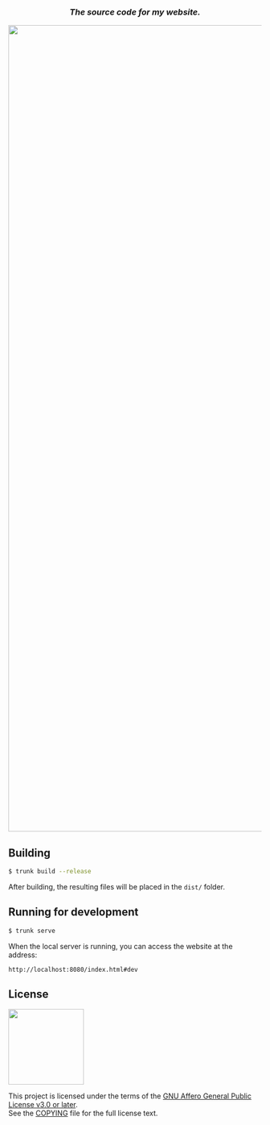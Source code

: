<div align="center">
  
### *The source code for my website.*

<img width="1600" src="https://github.com/user-attachments/assets/c56b8f2b-7b0a-4a41-8c23-634ab250c0d8">

</div>

## Building

```bash
$ trunk build --release
```
After building, the resulting files will be placed in the `dist/` folder.

## Running for development

```bash
$ trunk serve
```
When the local server is running, you can access the website at the address:
```
http://localhost:8080/index.html#dev
```

## License

<img width="150" src="https://upload.wikimedia.org/wikipedia/commons/0/06/AGPLv3_Logo.svg">

This project is licensed under the terms of the [GNU Affero General Public License v3.0 or later](https://www.gnu.org/licenses/agpl-3.0.html).  
See the [COPYING](COPYING) file for the full license text.


